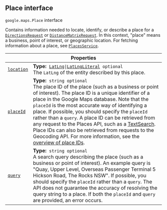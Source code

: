 
<devsite-heading text=" Place interface" for="Place" level="h2" link="" toc="" back-to-top=""><h2 id="Place" is-upgraded="">Place interface</h2></devsite-heading>
<p>
<code translate="no" dir="ltr"><span itemprop="path">google.maps</span>.<span itemprop="name">Place</span></code>
interface
</p>
<p>Contains information needed to locate, identify, or describe a place for a <code translate="no" dir="ltr"><a href="DirectionsRequest.md">DirectionsRequest</a></code> or <code translate="no" dir="ltr"><a href="DistanceMatrixRequest.md">DistanceMatrixRequest</a></code>. In this context, "place" means a business, point of interest, or geographic location. For fetching information about a place, see <code translate="no" dir="ltr"><a href="PlacesService.md">PlacesService</a></code>.</p>
<div class="devsite-table-wrapper"><table class="properties responsive" summary="interface Place - Properties">
<thead>
<tr><th colspan="2">Properties</th>
</tr></thead>
<tbody>
<tr id="Place.location">
<td itemprop="property"><code translate="no" dir="ltr"><a class="secret-link" href="#Place.location"><span>location</span></a></code></td>
<td><div><strong>Type:</strong>&nbsp; <code translate="no" dir="ltr"><a href="LatLng.md">LatLng</a>|<a href="LatLngLiteral.md">LatLngLiteral</a> <span class="optional-type-annotation">optional</span></code></div>
<div class="desc">The <code translate="no" dir="ltr">LatLng</code> of the entity described by this place.</div></td>
</tr>
<tr id="Place.placeId">
<td itemprop="property"><code translate="no" dir="ltr"><a class="secret-link" href="#Place.placeId"><span>placeId</span></a></code></td>
<td><div><strong>Type:</strong>&nbsp; <code translate="no" dir="ltr">string <span class="optional-type-annotation">optional</span></code></div>
<div class="desc">The place ID of the place (such as a business or point of interest). The place ID is a unique identifier of a place in the Google Maps database. Note that the <code translate="no" dir="ltr">placeId</code> is the most accurate way of identifying a place. If possible, you should specify the <code translate="no" dir="ltr">placeId</code> rather than a <code translate="no" dir="ltr">query</code>. A place ID can be retrieved from any request to the Places API, such as a <a href="/places/webservice/search">TextSearch</a>. Place IDs can also be retrieved from requests to the Geocoding API. For more information, see the <a href="/places/place-id">overview of place IDs</a>.</div></td>
</tr>
<tr id="Place.query">
<td itemprop="property"><code translate="no" dir="ltr"><a class="secret-link" href="#Place.query"><span>query</span></a></code></td>
<td><div><strong>Type:</strong>&nbsp; <code translate="no" dir="ltr">string <span class="optional-type-annotation">optional</span></code></div>
<div class="desc">A search query describing the place (such as a business or point of interest). An example query is "Quay, Upper Level, Overseas Passenger Terminal 5 Hickson Road, The Rocks NSW". If possible, you should specify the <code translate="no" dir="ltr">placeId</code> rather than a <code translate="no" dir="ltr">query</code>. The API does not guarantee the accuracy of resolving the query string to a place. If both the <code translate="no" dir="ltr">placeId</code> and <code translate="no" dir="ltr">query</code> are provided, an error occurs.</div></td>
</tr>
</tbody>
</table></div>
<script src="replace_links.js"></script>
